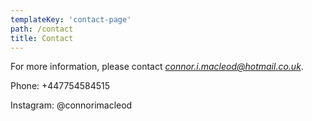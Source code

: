```yaml
---
templateKey: 'contact-page'
path: /contact
title: Contact
---
```

For more information, please contact *connor.i.macleod@hotmail.co.uk*.

Phone: +447754584515

Instagram: @connorimacleod
